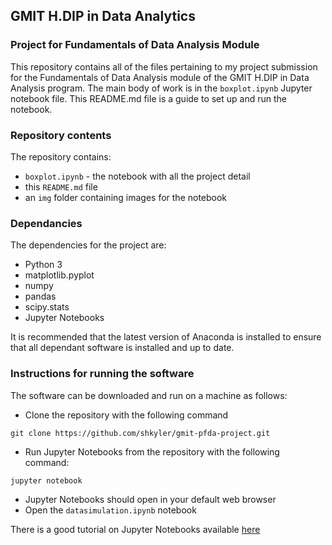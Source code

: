 ## GMIT H.DIP in Data Analytics
### Project for Fundamentals of Data Analysis Module

This repository contains all of the files pertaining to my project submission for the Fundamentals of Data Analysis module of the GMIT H.DIP in Data Analysis program. The main body of work is in the `boxplot.ipynb` Jupyter notebook file. This README.md file is a guide to set up and run the notebook.

### Repository contents

The repository contains:
* `boxplot.ipynb` - the notebook with all the project detail
* this `README.md` file
* an `img` folder containing images for the notebook

### Dependancies

The dependencies for the project are:
* Python 3
* matplotlib.pyplot
* numpy
* pandas
* scipy.stats
* Jupyter Notebooks

It is recommended that the latest version of Anaconda is installed to ensure that all dependant software is installed and up to date.

### Instructions for running the software

The software can be downloaded and run on a machine as follows:

* Clone the repository with the following command
```
git clone https://github.com/shkyler/gmit-pfda-project.git
```
* Run Jupyter Notebooks from the repository with the following command:
```
jupyter notebook
```
* Jupyter Notebooks should open in your default web browser
* Open the `datasimulation.ipynb` notebook

There is a good tutorial on Jupyter Notebooks available [here](https://www.dataquest.io/blog/jupyter-notebook-tutorial/)
